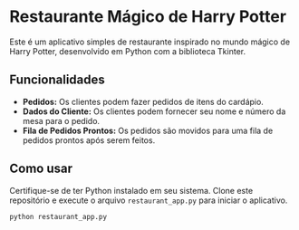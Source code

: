 # Restaurante Mágico de Harry Potter

Este é um aplicativo simples de restaurante inspirado no mundo mágico de Harry Potter, desenvolvido em Python com a biblioteca Tkinter.

## Funcionalidades

- **Pedidos:** Os clientes podem fazer pedidos de itens do cardápio.
- **Dados do Cliente:** Os clientes podem fornecer seu nome e número da mesa para o pedido.
- **Fila de Pedidos Prontos:** Os pedidos são movidos para uma fila de pedidos prontos após serem feitos.

## Como usar

Certifique-se de ter Python instalado em seu sistema. Clone este repositório e execute o arquivo `restaurant_app.py` para iniciar o aplicativo.

```bash
python restaurant_app.py
